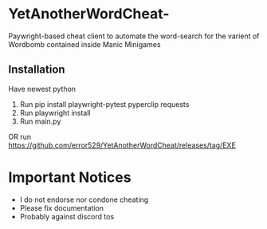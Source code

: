 # YetAnotherWordCheat-
Paywright-based cheat client to automate the word-search for the varient of Wordbomb contained inside Manic Minigames

## Installation
Have newest python

1. Run pip install playwright-pytest pyperclip requests
2. Run playwright install
3. Run main.py

OR 
run https://github.com/error529/YetAnotherWordCheat/releases/tag/EXE

# Important Notices
- I do not endorse nor condone cheating
- Please fix documentation
- Probably against discord tos

